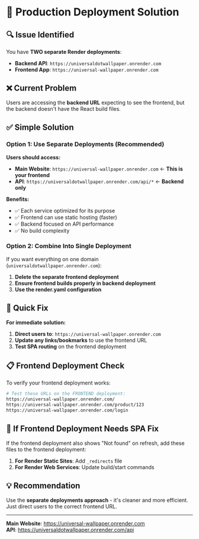# 🎯 Production Deployment Solution

## 🔍 Issue Identified
You have **TWO separate Render deployments**:

- **Backend API**: `https://universaldotwallpaper.onrender.com` 
- **Frontend App**: `https://universal-wallpaper.onrender.com`

## ❌ Current Problem
Users are accessing the **backend URL** expecting to see the frontend, but the backend doesn't have the React build files.

## ✅ Simple Solution

### **Option 1: Use Separate Deployments (Recommended)**

**Users should access:**
- **Main Website**: `https://universal-wallpaper.onrender.com` ← **This is your frontend**
- **API**: `https://universaldotwallpaper.onrender.com/api/*` ← **Backend only**

**Benefits:**
- ✅ Each service optimized for its purpose
- ✅ Frontend can use static hosting (faster)
- ✅ Backend focused on API performance
- ✅ No build complexity

### **Option 2: Combine Into Single Deployment**

If you want everything on one domain (`universaldotwallpaper.onrender.com`):

1. **Delete the separate frontend deployment**
2. **Ensure frontend builds properly in backend deployment**
3. **Use the render.yaml configuration**

## 🚀 Quick Fix

**For immediate solution:**

1. **Direct users to**: `https://universal-wallpaper.onrender.com`
2. **Update any links/bookmarks** to use the frontend URL
3. **Test SPA routing** on the frontend deployment

## 📋 Frontend Deployment Check

To verify your frontend deployment works:

```bash
# Test these URLs on the FRONTEND deployment:
https://universal-wallpaper.onrender.com/
https://universal-wallpaper.onrender.com/product/123
https://universal-wallpaper.onrender.com/login
```

## 🔧 If Frontend Deployment Needs SPA Fix

If the frontend deployment also shows "Not found" on refresh, add these files to the frontend deployment:

1. **For Render Static Sites**: Add `_redirects` file
2. **For Render Web Services**: Update build/start commands

## 💡 Recommendation

Use the **separate deployments approach** - it's cleaner and more efficient. Just direct users to the correct frontend URL.

---

**Main Website**: https://universal-wallpaper.onrender.com  
**API**: https://universaldotwallpaper.onrender.com/api  